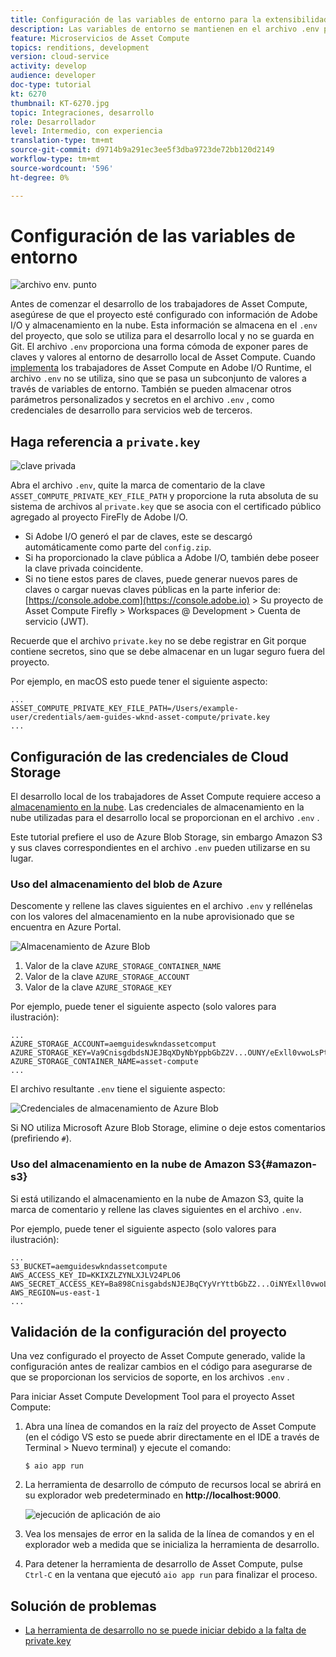 ```yaml
---
title: Configuración de las variables de entorno para la extensibilidad de Asset Compute
description: Las variables de entorno se mantienen en el archivo .env para el desarrollo local y se utilizan para proporcionar las credenciales de Adobe I/O y las credenciales de almacenamiento en la nube necesarias para el desarrollo local.
feature: Microservicios de Asset Compute
topics: renditions, development
version: cloud-service
activity: develop
audience: developer
doc-type: tutorial
kt: 6270
thumbnail: KT-6270.jpg
topic: Integraciones, desarrollo
role: Desarrollador
level: Intermedio, con experiencia
translation-type: tm+mt
source-git-commit: d9714b9a291ec3ee5f3dba9723de72bb120d2149
workflow-type: tm+mt
source-wordcount: '596'
ht-degree: 0%

---
```



# Configuración de las variables de entorno

![archivo env. punto](assets/environment-variables/dot-env-file.png)

Antes de comenzar el desarrollo de los trabajadores de Asset Compute, asegúrese de que el proyecto esté configurado con información de Adobe I/O y almacenamiento en la nube. Esta información se almacena en el `.env` del proyecto, que solo se utiliza para el desarrollo local y no se guarda en Git. El archivo `.env` proporciona una forma cómoda de exponer pares de claves y valores al entorno de desarrollo local de Asset Compute. Cuando [implementa](../deploy/runtime.md) los trabajadores de Asset Compute en Adobe I/O Runtime, el archivo `.env` no se utiliza, sino que se pasa un subconjunto de valores a través de variables de entorno. También se pueden almacenar otros parámetros personalizados y secretos en el archivo `.env` , como credenciales de desarrollo para servicios web de terceros.

## Haga referencia a `private.key`

![clave privada](assets/environment-variables/private-key.png)

Abra el archivo `.env`, quite la marca de comentario de la clave `ASSET_COMPUTE_PRIVATE_KEY_FILE_PATH` y proporcione la ruta absoluta de su sistema de archivos al `private.key` que se asocia con el certificado público agregado al proyecto FireFly de Adobe I/O.

+ Si Adobe I/O generó el par de claves, este se descargó automáticamente como parte del `config.zip`.
+ Si ha proporcionado la clave pública a Adobe I/O, también debe poseer la clave privada coincidente.
+ Si no tiene estos pares de claves, puede generar nuevos pares de claves o cargar nuevas claves públicas en la parte inferior de:
   [https://console.adobe.com](https://console.adobe.io)  > Su proyecto de Asset Compute Firefly > Workspaces @ Development > Cuenta de servicio (JWT).

Recuerde que el archivo `private.key` no se debe registrar en Git porque contiene secretos, sino que se debe almacenar en un lugar seguro fuera del proyecto.

Por ejemplo, en macOS esto puede tener el siguiente aspecto:

```
...
ASSET_COMPUTE_PRIVATE_KEY_FILE_PATH=/Users/example-user/credentials/aem-guides-wknd-asset-compute/private.key
...
```

## Configuración de las credenciales de Cloud Storage

El desarrollo local de los trabajadores de Asset Compute requiere acceso a [almacenamiento en la nube](../set-up/accounts-and-services.md#cloud-storage). Las credenciales de almacenamiento en la nube utilizadas para el desarrollo local se proporcionan en el archivo `.env` .

Este tutorial prefiere el uso de Azure Blob Storage, sin embargo Amazon S3 y sus claves correspondientes en el archivo `.env` pueden utilizarse en su lugar.

### Uso del almacenamiento del blob de Azure

Descomente y rellene las claves siguientes en el archivo `.env` y rellénelas con los valores del almacenamiento en la nube aprovisionado que se encuentra en Azure Portal.

![Almacenamiento de Azure Blob](./assets/environment-variables/azure-portal-credentials.png)

1. Valor de la clave `AZURE_STORAGE_CONTAINER_NAME`
1. Valor de la clave `AZURE_STORAGE_ACCOUNT`
1. Valor de la clave `AZURE_STORAGE_KEY`

Por ejemplo, puede tener el siguiente aspecto (solo valores para ilustración):

```
...
AZURE_STORAGE_ACCOUNT=aemguideswkndassetcomput
AZURE_STORAGE_KEY=Va9CnisgdbdsNJEJBqXDyNbYppbGbZ2V...OUNY/eExll0vwoLsPt/OvbM+B7pkUdpEe7zJhg==
AZURE_STORAGE_CONTAINER_NAME=asset-compute
...
```

El archivo resultante `.env` tiene el siguiente aspecto:

![Credenciales de almacenamiento de Azure Blob](assets/environment-variables/cloud-storage-credentials.png)

Si NO utiliza Microsoft Azure Blob Storage, elimine o deje estos comentarios (prefiriendo `#`).

### Uso del almacenamiento en la nube de Amazon S3{#amazon-s3}

Si está utilizando el almacenamiento en la nube de Amazon S3, quite la marca de comentario y rellene las claves siguientes en el archivo `.env`.

Por ejemplo, puede tener el siguiente aspecto (solo valores para ilustración):

```
...
S3_BUCKET=aemguideswkndassetcompute
AWS_ACCESS_KEY_ID=KKIXZLZYNLXJLV24PLO6
AWS_SECRET_ACCESS_KEY=Ba898CnisgabdsNJEJBqCYyVrYttbGbZ2...OiNYExll0vwoLsPtOv
AWS_REGION=us-east-1
...
```

## Validación de la configuración del proyecto

Una vez configurado el proyecto de Asset Compute generado, valide la configuración antes de realizar cambios en el código para asegurarse de que se proporcionan los servicios de soporte, en los archivos `.env` .

Para iniciar Asset Compute Development Tool para el proyecto Asset Compute:

1. Abra una línea de comandos en la raíz del proyecto de Asset Compute (en el código VS esto se puede abrir directamente en el IDE a través de Terminal > Nuevo terminal) y ejecute el comando:

   ```
   $ aio app run
   ```

1. La herramienta de desarrollo de cómputo de recursos local se abrirá en su explorador web predeterminado en __http://localhost:9000__.

   ![ejecución de aplicación de aio](assets/environment-variables/aio-app-run.png)

1. Vea los mensajes de error en la salida de la línea de comandos y en el explorador web a medida que se inicializa la herramienta de desarrollo.
1. Para detener la herramienta de desarrollo de Asset Compute, pulse `Ctrl-C` en la ventana que ejecutó `aio app run` para finalizar el proceso.

## Solución de problemas

+ [La herramienta de desarrollo no se puede iniciar debido a la falta de private.key](../troubleshooting.md#missing-private-key)
